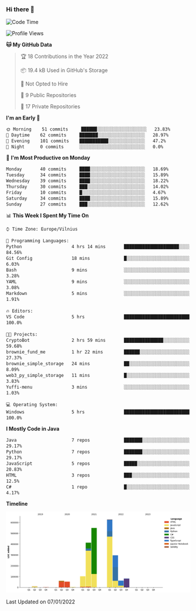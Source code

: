 ### Hi there 👋

<!--START_SECTION:waka-->
![Code Time](http://img.shields.io/badge/Code%20Time-525%20hrs%2053%20mins-blue)

![Profile Views](http://img.shields.io/badge/Profile%20Views-0-blue)

**🐱 My GitHub Data** 

> 🏆 18 Contributions in the Year 2022
 > 
> 📦 19.4 kB Used in GitHub's Storage 
 > 
> 🚫 Not Opted to Hire
 > 
> 📜 9 Public Repositories 
 > 
> 🔑 17 Private Repositories  
 > 
**I'm an Early 🐤** 

```text
🌞 Morning    51 commits     ██████░░░░░░░░░░░░░░░░░░░   23.83% 
🌆 Daytime    62 commits     ███████░░░░░░░░░░░░░░░░░░   28.97% 
🌃 Evening    101 commits    ███████████░░░░░░░░░░░░░░   47.2% 
🌙 Night      0 commits      ░░░░░░░░░░░░░░░░░░░░░░░░░   0.0%

```
📅 **I'm Most Productive on Monday** 

```text
Monday       40 commits     ████░░░░░░░░░░░░░░░░░░░░░   18.69% 
Tuesday      34 commits     ████░░░░░░░░░░░░░░░░░░░░░   15.89% 
Wednesday    39 commits     ████░░░░░░░░░░░░░░░░░░░░░   18.22% 
Thursday     30 commits     ███░░░░░░░░░░░░░░░░░░░░░░   14.02% 
Friday       10 commits     █░░░░░░░░░░░░░░░░░░░░░░░░   4.67% 
Saturday     34 commits     ████░░░░░░░░░░░░░░░░░░░░░   15.89% 
Sunday       27 commits     ███░░░░░░░░░░░░░░░░░░░░░░   12.62%

```


📊 **This Week I Spent My Time On** 

```text
⌚︎ Time Zone: Europe/Vilnius

💬 Programming Languages: 
Python                   4 hrs 14 mins       █████████████████████░░░░   84.56% 
Git Config               18 mins             █░░░░░░░░░░░░░░░░░░░░░░░░   6.03% 
Bash                     9 mins              ░░░░░░░░░░░░░░░░░░░░░░░░░   3.28% 
YAML                     9 mins              ░░░░░░░░░░░░░░░░░░░░░░░░░   3.08% 
Markdown                 5 mins              ░░░░░░░░░░░░░░░░░░░░░░░░░   1.91%

🔥 Editors: 
VS Code                  5 hrs               █████████████████████████   100.0%

🐱‍💻 Projects: 
CryptoBot                2 hrs 59 mins       ███████████████░░░░░░░░░░   59.68% 
brownie_fund_me          1 hr 22 mins        ██████░░░░░░░░░░░░░░░░░░░   27.37% 
brownie_simple_storage   24 mins             ██░░░░░░░░░░░░░░░░░░░░░░░   8.09% 
web3_py_simple_storage   11 mins             █░░░░░░░░░░░░░░░░░░░░░░░░   3.83% 
Yuffi-menu               3 mins              ░░░░░░░░░░░░░░░░░░░░░░░░░   1.03%

💻 Operating System: 
Windows                  5 hrs               █████████████████████████   100.0%

```

**I Mostly Code in Java** 

```text
Java                     7 repos             ███████░░░░░░░░░░░░░░░░░░   29.17% 
Python                   7 repos             ███████░░░░░░░░░░░░░░░░░░   29.17% 
JavaScript               5 repos             █████░░░░░░░░░░░░░░░░░░░░   20.83% 
HTML                     3 repos             ███░░░░░░░░░░░░░░░░░░░░░░   12.5% 
C#                       1 repo              █░░░░░░░░░░░░░░░░░░░░░░░░   4.17%

```


**Timeline**

![Chart not found](https://raw.githubusercontent.com/BenasVolkovas/BenasVolkovas/main/charts/bar_graph.png) 


 Last Updated on 07/01/2022
<!--END_SECTION:waka-->
